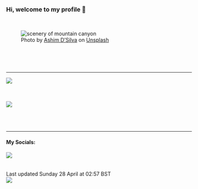 <h3>Hi, welcome to my profile 👋</h3>

<br />
<figure>
  <img
    src="https://images.unsplash.com/photo-1479030160180-b1860951d696?crop=entropy&cs=tinysrgb&fit=max&fm=jpg&ixid=M3wyNzQ3MDB8MHwxfHJhbmRvbXx8fHx8fHx8fDE3MTQyNjYwNjd8&ixlib=rb-4.0.3&q=80&w=1080&auto=format"
    alt="scenery of mountain canyon" 
  />
  <figcaption>Photo by <a
    href="https://unsplash.com/@randomlies?utm_source=Profile%20readme&utm_medium=referral">Ashim D’Silva</a> on <a
    href="https://unsplash.com/?utm_source=Profile%20readme&utm_medium=referral">Unsplash</a></figcaption>
</figure>




  <br /><br /><br />

<hr />
<img
  src="https://github-readme-stats.vercel.app/api?username=shanelucy&show_icons=true&theme=calm"
/>
<br /><br /><br />

<img 
  src="https://github-readme-stats.vercel.app/api/top-langs/?username=shanelucy&theme=calm"
/>
<br /><br /><br /><br />
<hr />
<h4>My Socials:</h4>
<a href="https://uk.linkedin.com/in/shane-lucy-4735b616a">
  <img
    src="https://img.shields.io/badge/linkedin%20-%230077B5.svg?&style=for-the-badge&logo=linkedin&logoColor=white"
  />
</a>
<br /><br /><br />
Last updated Sunday 28 April at 02:57 BST
<br />
<img
  src="https://github.com/ShaneLucy/ShaneLucy/workflows/README%20build/badge.svg"
/>
